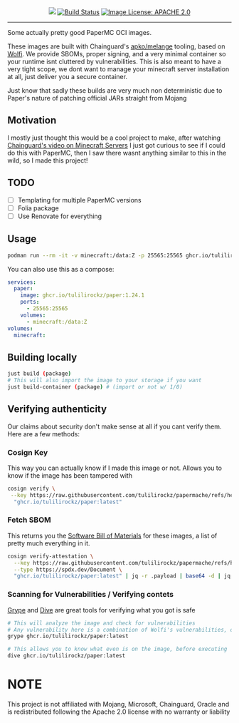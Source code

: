 <div align="center">
    <picture>
        <source srcset="https://github.com/user-attachments/assets/5b655bcb-f529-4580-ad43-607b11cf5a1b" media="(prefers-color-scheme: dark)">
        <img src="https://github.com/user-attachments/assets/fd7a35df-5ac9-4605-8f0c-5ad565f5f5bf">
    </picture>
    <a href="https://github.com/tulilirockz/papermache/actions/workflows/paper-image.yml"><img src="https://github.com/tulilirockz/papermache/actions/workflows/paper-image.yml/badge.svg" alt="Build Status" /></a>
    <a href="https://github.com/tulilirockz/papermache/main/LICENSE.md"><img src="https://img.shields.io/github/license/atomic-studio-org/Atomic-Studio?style=plastic&style=social" alt="Image License: APACHE 2.0"/></a>
</div>
<hr/>

Some actually pretty good PaperMC OCI images.

These images are built with Chainguard's
[apko/melange](https://edu.chainguard.dev/open-source/build-tools/melange/getting-started-with-melange/)
tooling, based on [Wolfi](https://github.com/wolfi-dev). We provide SBOMs,
proper signing, and a very minimal container so your runtime isnt cluttered by
vulnerabilities. This is also meant to have a very tight scope, we dont want to
manage your minecraft server installation at all, just deliver you a secure container.

Just know that sadly these builds are very much non deterministic due to
Paper's nature of patching official JARs straight from Mojang

## Motivation

I mostly just thought this would be a cool project to make, after watching
[Chainguard's video on Minecraft Servers](https://www.youtube.com/watch?v=q6I0JC3h06U)
I just got curious to see if I could do this with PaperMC, then I saw there wasnt
anything similar to this in the wild, so I made this project!

## TODO
- [ ] Templating for multiple PaperMC versions
- [ ] Folia package
- [ ] Use Renovate for everything

## Usage

```bash
podman run --rm -it -v minecraft:/data:Z -p 25565:25565 ghcr.io/tulilirockz/paper:latest
```

You can also use this as a compose:
```yaml
services:
  paper:
    image: ghcr.io/tulilirockz/paper:1.24.1
    ports:
      - 25565:25565
    volumes:
      - minecraft:/data:Z
volumes:
  minecraft:
```

## Building locally

```bash
just build (package)
# This will also import the image to your storage if you want
just build-container (package) # (import or not w/ 1/0)
```

## Verifying authenticity

Our claims about security don't make sense at all if you cant verify them.
Here are a few methods:

### Cosign Key

This way you can actually know if I made this image or not.
Allows you to know if the image has been tampered with

```bash
cosign verify \
 --key https://raw.githubusercontent.com/tulilirockz/papermache/refs/heads/main/cosign.pub \
  "ghcr.io/tulilirockz/paper:latest"
```

### Fetch SBOM

This returns you the [Software Bill of Materials](https://www.cisa.gov/sbom)
for these images, a list of pretty much everything in it.

```bash
cosign verify-attestation \
  --key https://raw.githubusercontent.com/tulilirockz/papermache/refs/heads/main/cosign.pub \
  --type https://spdx.dev/Document \
  "ghcr.io/tulilirockz/paper:latest" | jq -r .payload | base64 -d | jq .predicate > ./paper-sbom.yaml
```

### Scanning for Vulnerabilities / Verifying contets

[Grype](https://github.com/anchore/grype) and [Dive](https://github.com/wagoodman/dive)
are great tools for verifying what you got is safe

```bash
# This will analyze the image and check for vulnerabilities
# Any vulnerability here is a combination of Wolfi's vulnerabilities, openJDKs, and PaperMCs
grype ghcr.io/tulilirockz/paper:latest

# This allows you to know what even is on the image, before executing
dive ghcr.io/tulilirockz/paper:latest
```

# NOTE

This project is not affiliated with Mojang, Microsoft, Chainguard, Oracle and
is redistributed following the Apache 2.0 license with no warranty or liability
